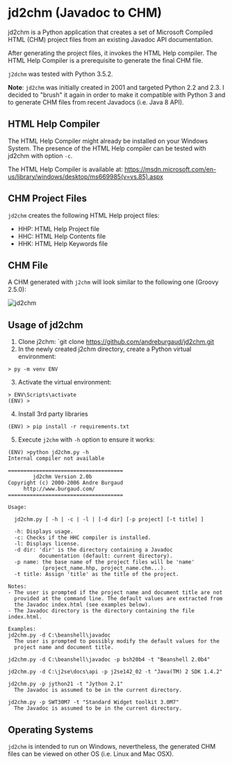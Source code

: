 # jd2chm (Javadoc to CHM)

jd2chm is a Python application that creates a set of Microsoft Compiled HTML (CHM) project files from an existing Javadoc API documentation.

After generating the project files, it invokes the HTML Help compiler. The HTML Help Compiler is a prerequisite to generate the final CHM file.

`j2dchm` was tested with Python 3.5.2.

**Note**: `jd2chm` was initially created in 2001 and targeted Python 2.2 and 2.3. I decided to "brush" it again in order to make it compatible with Python 3 and to generate CHM files from recent Javadocs (i.e. Java 8 API).

## HTML Help Compiler

The HTML Help Compiler might already be installed on your Windows System. The presence of the HTML Help compiler can be tested with jd2chm with option `-c`.

The HTML Help Compiler is available at: https://msdn.microsoft.com/en-us/library/windows/desktop/ms669985(v=vs.85).aspx

## CHM Project Files

`jd2chm` creates the following HTML Help project files:

* HHP: HTML Help Project file
* HHC: HTML Help Contents file
* HHK: HTML Help Keywords file

## CHM File

A CHM generated with `j2chm` will look similar to the following one (Groovy 2.5.0):

![jd2chm](https://s3.amazonaws.com/burgaud-download/jd2chm_groovy250.png)

## Usage of jd2chm

1. Clone j2chm: `git clone https://github.com/andreburgaud/jd2chm.git
2. In the newly created j2chm directory, create a Python virtual environment:

```
> py -m venv ENV
```

3. Activate the virtual environment:

```
> ENV\Scripts\activate
(ENV) >
```

4. Install 3rd party libraries

```
(ENV) > pip install -r requirements.txt
```

5. Execute `j2chm` with `-h` option to ensure it works:

```
(ENV) >python jd2chm.py -h
Internal compiler not available

=====================================
        jd2chm Version 2.0b
Copyright (c) 2000-2006 Andre Burgaud
     http://www.burgaud.com/
=====================================

Usage:

  jd2chm.py [ -h | -c | -l | [-d dir] [-p project] [-t title] ]

  -h: Displays usage.
  -c: Checks if the HHC compiler is installed.
  -l: Displays license.
  -d dir: 'dir' is the directory containing a Javadoc
          documentation (default: current directory).
  -p name: the base name of the project files will be 'name'
           (project_name.hhp, project_name.chm...).
  -t title: Assign 'title' as the title of the project.

Notes:
- The user is prompted if the project name and document title are not
  provided at the command line. The default values are extracted from
  the Javadoc index.html (see examples below).
- The Javadoc directory is the directory containing the file index.html.

Examples:
jd2chm.py -d C:\beanshell\javadoc
  The user is prompted to possibly modify the default values for the
  project name and document title.

jd2chm.py -d C:\beanshell\javadoc -p bsh20b4 -t "Beanshell 2.0b4"

jd2chm.py -d C:\j2se\docs\api -p j2se142_02 -t "Java(TM) 2 SDK 1.4.2"

jd2chm.py -p jython21 -t "Jython 2.1"
  The Javadoc is assumed to be in the current directory.

jd2chm.py -p SWT30M7 -t "Standard Widget toolkit 3.0M7"
  The Javadoc is assumed to be in the current directory.
```

## Operating Systems

`jd2chm` is intended to run on Windows, nevertheless, the generated CHM files can be viewed on other OS (i.e. Linux and Mac OSX).
